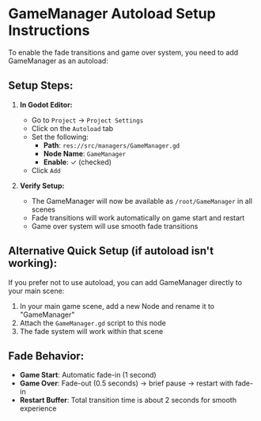 # GameManager Autoload Setup Instructions

To enable the fade transitions and game over system, you need to add GameManager as an autoload:

## Setup Steps:

1. **In Godot Editor:**
   - Go to `Project` → `Project Settings`
   - Click on the `Autoload` tab
   - Set the following:
     - **Path**: `res://src/managers/GameManager.gd`
     - **Node Name**: `GameManager`
     - **Enable**: ✓ (checked)
   - Click `Add`

2. **Verify Setup:**
   - The GameManager will now be available as `/root/GameManager` in all scenes
   - Fade transitions will work automatically on game start and restart
   - Game over system will use smooth fade transitions

## Alternative Quick Setup (if autoload isn't working):

If you prefer not to use autoload, you can add GameManager directly to your main scene:

1. In your main game scene, add a new Node and rename it to "GameManager"
2. Attach the `GameManager.gd` script to this node
3. The fade system will work within that scene

## Fade Behavior:
- **Game Start**: Automatic fade-in (1 second)
- **Game Over**: Fade-out (0.5 seconds) → brief pause → restart with fade-in
- **Restart Buffer**: Total transition time is about 2 seconds for smooth experience
